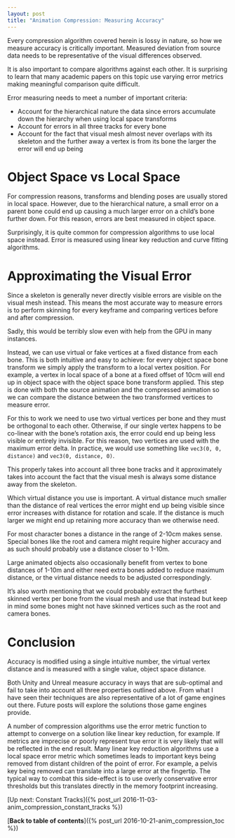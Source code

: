 ```yaml
---
layout: post
title: "Animation Compression: Measuring Accuracy"
---
```

Every compression algorithm covered herein is lossy in nature, so how we measure accuracy is critically important. Measured deviation from source data needs to be representative of the visual differences observed.

It is also important to compare algorithms against each other. It is surprising to learn that many academic papers on this topic use varying error metrics making meaningful comparison quite difficult.

Error measuring needs to meet a number of important criteria:

*   Account for the hierarchical nature the data since errors accumulate down the hierarchy when using local space transforms
*   Account for errors in all three tracks for every bone
*   Account for the fact that visual mesh almost never overlaps with its skeleton and the further away a vertex is from its bone the larger the error will end up being

# Object Space vs Local Space
For compression reasons, transforms and blending poses are usually stored in local space. However, due to the hierarchical nature, a small error on a parent bone could end up causing a much larger error on a child’s bone further down. For this reason, errors are best measured in object space.

Surprisingly, it is quite common for compression algorithms to use local space instead. Error is measured using linear key reduction and curve fitting algorithms.

# Approximating the Visual Error
Since a skeleton is generally never directly visible errors are visible on the visual mesh instead. This means the most accurate way to measure errors is to perform skinning for every keyframe and comparing vertices before and after compression.

Sadly, this would be terribly slow even with help from the GPU in many instances.

Instead, we can use virtual or fake vertices at a fixed distance from each bone. This is both intuitive and easy to achieve: for every object space bone transform we simply apply the transform to a local vertex position. For example, a vertex in local space of a bone at a fixed offset of 10cm will end up in object space with the object space bone transform applied. This step is done with both the source animation and the compressed animation so we can compare the distance between the two transformed vertices to measure error.

For this to work we need to use two virtual vertices per bone and they must be orthogonal to each other. Otherwise, if our single vertex happens to be co-linear with the bone’s rotation axis, the error could end up being less visible or entirely invisible. For this reason, two vertices are used with the maximum error delta. In practice, we would use something like `vec3(0, 0, distance)` and `vec3(0, distance, 0)`.

This properly takes into account all three bone tracks and it approximately takes into account the fact that the visual mesh is always some distance away from the skeleton.

Which virtual distance you use is important. A virtual distance much smaller than the distance of real vertices the error might end up being visible since error increases with distance for rotation and scale. If the distance is much larger we might end up retaining more accuracy than we otherwise need.

For most character bones a distance in the range of 2-10cm makes sense. Special bones like the root and camera might require higher accuracy and as such should probably use a distance closer to 1-10m.

Large animated objects also occasionally benefit from vertex to bone distances of 1-10m and either need extra bones added to reduce maximum distance, or the virtual distance needs to be adjusted correspondingly.

It’s also worth mentioning that we could probably extract the furthest skinned vertex per bone from the visual mesh and use that instead but keep in mind some bones might not have skinned vertices such as the root and camera bones.

# Conclusion
Accuracy is modified using a single intuitive number, the virtual vertex distance and is measured with a single value, object space distance.

Both Unity and Unreal measure accuracy in ways that are sub-optimal and fail to take into account all three properties outlined above. From what I have seen their techniques are also representative of a lot of game engines out there. Future posts will explore the solutions those game engines provide.

A number of compression algorithms use the error metric function to attempt to converge on a solution like linear key reduction, for example. If metrics are imprecise or poorly represent true error it is very likely that will be reflected in the end result. Many linear key reduction algorithms use a local space error metric which sometimes leads to important keys being removed from distant children of the point of error. For example, a pelvis key being removed can translate into a large error at the fingertip. The typical way to combat this side-effect is to use overly conservative error thresholds but this translates directly in the memory footprint increasing.


[Up next: Constant Tracks]({% post_url 2016-11-03-anim_compression_constant_tracks %})

[**Back to table of contents**]({% post_url 2016-10-21-anim_compression_toc %})
